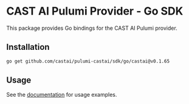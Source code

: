 # CAST AI Pulumi Provider - Go SDK

This package provides Go bindings for the CAST AI Pulumi provider.

## Installation

```bash
go get github.com/castai/pulumi-castai/sdk/go/castai@v0.1.65
```

## Usage

See the [documentation](https://www.pulumi.com/registry/packages/castai/) for usage examples.

